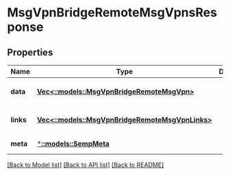 # MsgVpnBridgeRemoteMsgVpnsResponse

## Properties
Name | Type | Description | Notes
------------ | ------------- | ------------- | -------------
**data** | [**Vec<::models::MsgVpnBridgeRemoteMsgVpn>**](MsgVpnBridgeRemoteMsgVpn.md) |  | [optional] [default to null]
**links** | [**Vec<::models::MsgVpnBridgeRemoteMsgVpnLinks>**](MsgVpnBridgeRemoteMsgVpnLinks.md) |  | [optional] [default to null]
**meta** | [***::models::SempMeta**](SempMeta.md) |  | [default to null]

[[Back to Model list]](../README.md#documentation-for-models) [[Back to API list]](../README.md#documentation-for-api-endpoints) [[Back to README]](../README.md)


